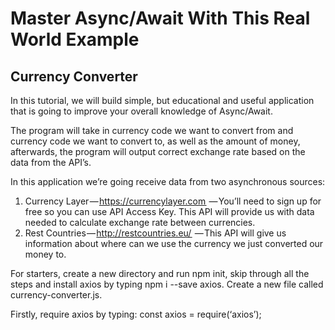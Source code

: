 # Master Async/Await With This Real World Example

## Currency Converter
In this tutorial, we will build simple, but educational and useful application that is going to improve your overall knowledge of Async/Await. 

The program will take in currency code we want to convert from and currency code we want to convert to, as well as the amount of money, afterwards, the program will output correct exchange rate based on the data from the API’s.

In this application we’re going receive data from two asynchronous sources:
1. Currency Layer — https://currencylayer.com  — You’ll need to sign up for free so you can use API Access Key. This API will provide us with data needed to calculate exchange rate between currencies.
2. Rest Countries — http://restcountries.eu/  — This API will give us information about where can we use the currency we just converted our money to.

For starters, create a new directory and run npm init, skip through all the steps and install axios by typing npm i --save axios. Create a new file called currency-converter.js.

Firstly, require axios by typing: const axios = require(‘axios’);
